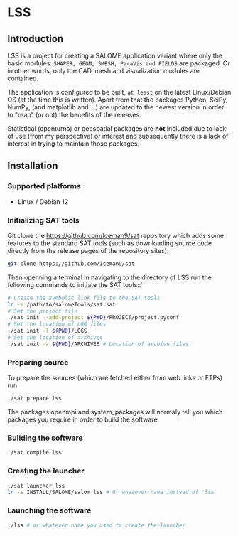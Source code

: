 # LSS

## Introduction

LSS is a project for creating a SALOME application variant where only the basic
modules: ``SHAPER, GEOM, SMESH, ParaVis and FIELDS`` are packaged. Or in other
words, only the CAD, mesh and visualization modules are contained.

The application is configured to be built, ``at least`` on the latest
Linux/Debian OS (at the time this is written). Apart from that the packages
Python, SciPy, NumPy, (and matplotlib and ...) are updated to the newest
version in order to "reap" (or not) the benefits of the releases.

Statistical (openturns) or geospatial packages are **not** included due to
lack of use (from my perspective) or interest and subsequently there is a lack
of interest in trying to maintain those packages.

## Installation

### Supported platforms

 - Linux / Debian 12

### Initializing SAT tools

Git clone the https://github.com/Iceman9/sat repository which adds some
features to the standard SAT tools (such as downloading source code directly
from the release pages of the repository sites).

```bash
git clone https://github.com/Iceman9/sat
```

Then openning a terminal in navigating to the directory of LSS run the
following commands to initiate the SAT tools::`


```bash
# Create the symbolic link file to the SAT tools
ln -s /path/to/salomeTools/sat sat
# Set the project file
./sat init --add-project ${PWD}/PROJECT/project.pyconf
# Set the location of LOG files
./sat init -l ${PWD}/LOGS
# Set the location of archives
./sat init -a ${PWD}/ARCHIVES # Location of archive files
```

### Preparing source

To prepare the sources (which are fetched either from web links
or FTPs) run

```bash
./sat prepare lss
```

The packages openmpi and system_packages will normaly tell you which packages
you require in order to build the software


### Building the software


```bash
./sat compile lss
```

### Creating the launcher

```bash
./sat launcher lss
ln -s INSTALL/SALOME/salom lss # Or whatever name instead of 'lss'
```

### Launching the software

```bash
./lss # or whatever name you used to create the launcher
```